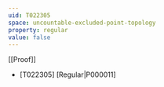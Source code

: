 ```yaml
---
uid: T022305
space: uncountable-excluded-point-topology
property: regular
value: false
---
```

[[Proof]]

* [T022305] [Regular|P000011]

